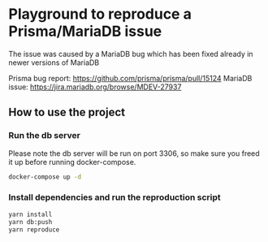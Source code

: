 Playground to reproduce a Prisma/MariaDB issue 
=

The issue was caused by a MariaDB bug which has been fixed already in newer versions of MariaDB 

Prisma bug report: https://github.com/prisma/prisma/pull/15124
MariaDB issue: https://jira.mariadb.org/browse/MDEV-27937

## How to use the project

### Run the db server

Please note the db server will be run on port 3306, so make sure you freed it up before running docker-compose.

```bash
docker-compose up -d
```

### Install dependencies and run the reproduction script

```bash
yarn install
yarn db:push
yarn reproduce
```
